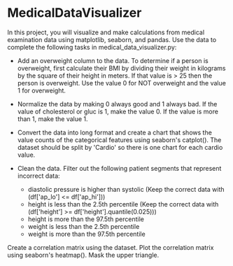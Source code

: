 # MedicalDataVisualizer
In this project, you will visualize and make calculations from medical examination data using matplotlib, seaborn, and pandas. 
Use the data to complete the following tasks in medical_data_visualizer.py:

- Add an overweight column to the data. To determine if a person is overweight, first calculate their BMI by dividing their weight in kilograms by the square of their height in meters. If that value is > 25 then the person is overweight. Use the value 0 for NOT overweight and the value 1 for overweight.

- Normalize the data by making 0 always good and 1 always bad. If the value of cholesterol or gluc is 1, make the value 0. If the value is more than 1, make the value 1.

- Convert the data into long format and create a chart that shows the value counts of the categorical features using seaborn's catplot(). The dataset should be split by 'Cardio' so there is one chart for each cardio value. 

- Clean the data. Filter out the following patient segments that represent incorrect data:
  - diastolic pressure is higher than systolic (Keep the correct data with (df['ap_lo'] <= df['ap_hi']))
  - height is less than the 2.5th percentile (Keep the correct data with (df['height'] >= df['height'].quantile(0.025)))
  - height is more than the 97.5th percentile
  - weight is less than the 2.5th percentile
  - weight is more than the 97.5th percentile
  
Create a correlation matrix using the dataset. Plot the correlation matrix using seaborn's heatmap(). Mask the upper triangle. 

